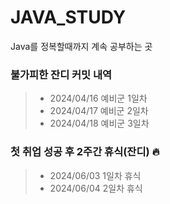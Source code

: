 # JAVA_STUDY
Java를 정복할때까지 계속 공부하는 곳

### 불가피한 잔디 커밋 내역
> - 2024/04/16 예비군 1일차
> - 2024/04/17 예비군 2일차
> - 2024/04/18 예비군 3일차


### 첫 취업 성공 후 2주간 휴식(잔디) 🔥
> - 2024/06/03 1일차 휴식
> - 2024/06/04 2일차 휴식